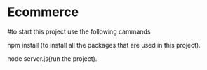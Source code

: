 # Ecommerce

#to start this project use the following cammands

npm install (to install all the packages that are used in this project).

node server.js(run the project).
